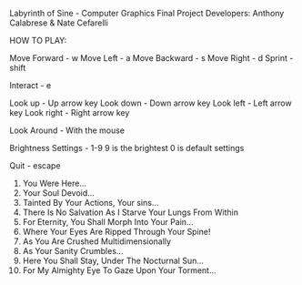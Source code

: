 Labyrinth of Sine - Computer Graphics Final Project
Developers: Anthony Calabrese & Nate Cefarelli

HOW TO PLAY:

Move Forward - w
Move Left - a
Move Backward - s
Move Right - d
Sprint - shift

Interact - e

Look up - Up arrow key
Look down - Down arrow key
Look left - Left arrow key
Look right - Right arrow key

Look Around - With the mouse

Brightness Settings - 
1-9 
9 is the brightest
0 is default settings

Quit - escape

1) You Were Here...
2) Your Soul Devoid...
3) Tainted By Your Actions, Your sins...
4) There Is No Salvation As I Starve Your Lungs From Within
5) For Eternity, You Shall Morph Into Your Pain...
6) Where Your Eyes Are Ripped Through Your Spine!
7) As You Are Crushed Multidimensionally 
8) As Your Sanity Crumbles...
9) Here You Shall Stay, Under The Nocturnal Sun...
10) For My Almighty Eye To Gaze Upon Your Torment...

